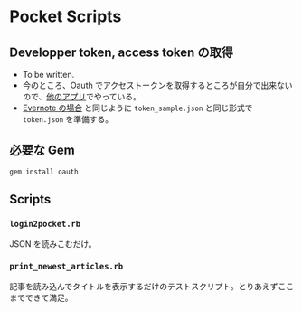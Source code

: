 # Pocket Scripts

## Developper token, access token の取得

- To be written.
- 今のところ、Oauth でアクセストークンを取得するところが自分で出来ないので、[他のアプリ](https://github.com/turadg/pocket-ruby)でやっている。
- [Evernote の場合](../evernote/README.md) と同じように `token_sample.json` と同じ形式で `token.json` を準備する。

## 必要な Gem

`gem install oauth`

## Scripts

### `login2pocket.rb`

JSON を読みこむだけ。

### `print_newest_articles.rb`

記事を読み込んでタイトルを表示するだけのテストスクリプト。とりあえずここまでできて満足。

